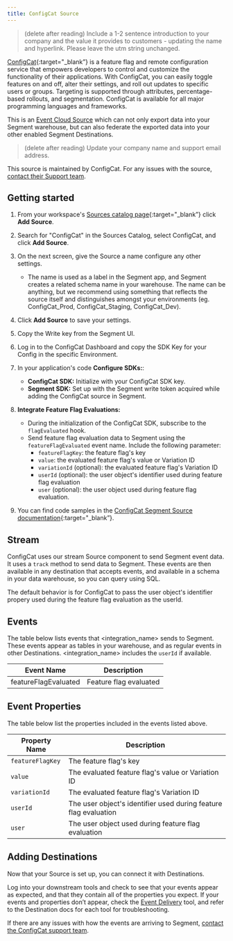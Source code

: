 ```yaml
---
title: ConfigCat Source
---
```


> (delete after reading) Include a 1-2 sentence introduction to your company and the value it provides to customers - updating the name and hyperlink. Please leave the utm string unchanged.

[ConfigCat](https://configcat.com/?utm_source=segmentio&utm_medium=docs&utm_campaign=partners){:target="_blank”} is a feature flag and remote configuration service that empowers developers to control and customize the functionality of their applications. With ConfigCat, you can easily toggle features on and off, alter their settings, and roll out updates to specific users or groups. Targeting is supported through attributes, percentage-based rollouts, and segmentation. ConfigCat is available for all major programming languages and frameworks.

This is an [Event Cloud Source](/docs/sources/#event-cloud-sources) which can not only export data into your Segment warehouse, but can also federate the exported data into your other enabled Segment Destinations.

> (delete after reading) Update your company name and support email address.

This source is maintained by ConfigCat. For any issues with the source, [contact their Support team](mailto:support@configcat.com).

## Getting started

1. From your workspace's [Sources catalog page](https://app.segment.com/goto-my-workspace/sources/catalog){:target="_blank”} click **Add Source**.
2. Search for "ConfigCat" in the Sources Catalog, select ConfigCat, and click **Add Source**.
3. On the next screen, give the Source a name configure any other settings.

   - The name is used as a label in the Segment app, and Segment creates a related schema name in your warehouse. The name can be anything, but we recommend using something that reflects the source itself and distinguishes amongst your environments (eg. ConfigCat_Prod, ConfigCat_Staging, ConfigCat_Dev).

4. Click **Add Source** to save your settings.
5. Copy the Write key from the Segment UI.
6. Log in to the ConfigCat Dashboard and copy the SDK Key for your Config in the specific Environment.
7. In your application's code **Configure SDKs:**:
    - **ConfigCat SDK:** Initialize with your ConfigCat SDK key.
    - **Segment SDK:** Set up with the Segment write token acquired while adding the ConfigCat source in Segment.
8. **Integrate Feature Flag Evaluations:**
    - During the initialization of the ConfigCat SDK, subscribe to the `flagEvaluated` hook.
    - Send feature flag evaluation data to Segment using the `featureFlagEvaluated` event name. Include the following parameter:
        - `featureFlagKey`: the feature flag's key
        - `value`: the evaluated feature flag's value or Variation ID
        - `variationId` (optional): the evaluated feature flag's Variation ID
        - `userId` (optional): the user object's identifier used during feature flag evaluation
        - `user` (optional): the user object used during feature flag evaluation.
9. You can find code samples in the [ConfigCat Segment Source documentation](https://configcat.com/docs/integrations/segment?utm_source=segmentio&utm_medium=docs&utm_campaign=partners){:target="_blank”}.

## Stream

ConfigCat uses our stream Source component to send Segment event data. It uses a `track` method to send data to Segment. These events are then available in any destination that accepts events, and available in a schema in your data warehouse, so you can query using SQL.

The default behavior is for ConfigCat to pass the user object's identifier propery used during the feature flag evaluation as the userId. 

## Events

The table below lists events that <integration_name> sends to Segment. These events appear as tables in your warehouse, and as regular events in other Destinations. <integration_name> includes the `userId` if available.

| Event Name           | Description            |
| ------------------   | ---------------------- |
| featureFlagEvaluated | Feature flag evaluated |

## Event Properties

The table below list the properties included in the events listed above.

| Property Name    | Description                                                      |
| ---------------- | ---------------------------------------------------------------- |
| `featureFlagKey` | The feature flag's key                                           |
| `value`          | The evaluated feature flag's value or Variation ID               |
| `variationId`    | The evaluated feature flag's Variation ID                        |
| `userId`         | The user object's identifier used during feature flag evaluation |
| `user`           | The user object used during feature flag evaluation              |
 

## Adding Destinations

Now that your Source is set up, you can connect it with Destinations.

Log into your downstream tools and check to see that your events appear as expected, and that they contain all of the properties you expect. If your events and properties don’t appear, check the [Event Delivery](/docs/connections/event-delivery/) tool, and refer to the Destination docs for each tool for troubleshooting.

If there are any issues with how the events are arriving to Segment, [contact the ConfigCat support team](mailto:support@configcat.com).
